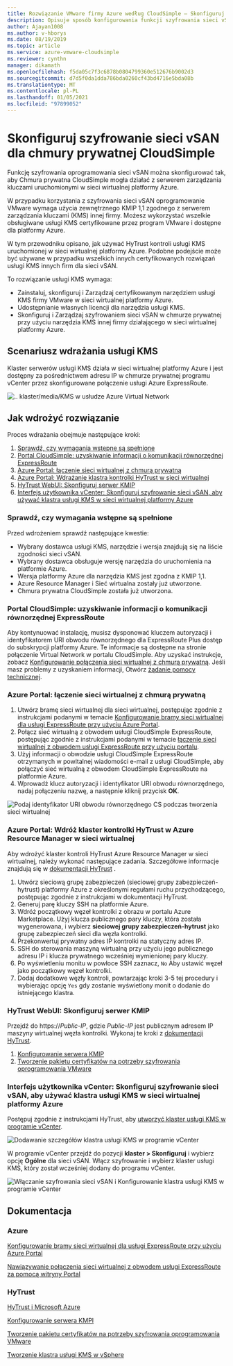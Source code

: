 ```yaml
---
title: Rozwiązanie VMware firmy Azure według CloudSimple — Skonfiguruj szyfrowanie sieci vSAN dla chmury prywatnej
description: Opisuje sposób konfigurowania funkcji szyfrowania sieci vSAN oprogramowania, dzięki czemu Chmura prywatna CloudSimple może działać z serwerem zarządzania kluczami uruchomionymi w sieci wirtualnej platformy Azure.
author: Ajayan1008
ms.author: v-hborys
ms.date: 08/19/2019
ms.topic: article
ms.service: azure-vmware-cloudsimple
ms.reviewer: cynthn
manager: dikamath
ms.openlocfilehash: f5da05c7f3c6878b0804799360e512676b9002d3
ms.sourcegitcommit: d7d5f0da1dda786bda0260cf43bd4716e5bda08b
ms.translationtype: MT
ms.contentlocale: pl-PL
ms.lasthandoff: 01/05/2021
ms.locfileid: "97899052"
---
```

# <a name="configure-vsan-encryption-for-cloudsimple-private-cloud"></a>Skonfiguruj szyfrowanie sieci vSAN dla chmury prywatnej CloudSimple

Funkcję szyfrowania oprogramowania sieci vSAN można skonfigurować tak, aby Chmura prywatna CloudSimple mogła działać z serwerem zarządzania kluczami uruchomionymi w sieci wirtualnej platformy Azure.

W przypadku korzystania z szyfrowania sieci vSAN oprogramowanie VMware wymaga użycia zewnętrznego KMIP 1,1 zgodnego z serwerem zarządzania kluczami (KMS) innej firmy. Możesz wykorzystać wszelkie obsługiwane usługi KMS certyfikowane przez program VMware i dostępne dla platformy Azure.

W tym przewodniku opisano, jak używać HyTrust kontroli usługi KMS uruchomionej w sieci wirtualnej platformy Azure. Podobne podejście może być używane w przypadku wszelkich innych certyfikowanych rozwiązań usługi KMS innych firm dla sieci vSAN.

To rozwiązanie usługi KMS wymaga:

* Zainstaluj, skonfiguruj i Zarządzaj certyfikowanym narzędziem usługi KMS firmy VMware w sieci wirtualnej platformy Azure.
* Udostępnianie własnych licencji dla narzędzia usługi KMS.
* Skonfiguruj i Zarządzaj szyfrowaniem sieci vSAN w chmurze prywatnej przy użyciu narzędzia KMS innej firmy działającego w sieci wirtualnej platformy Azure.

## <a name="kms-deployment-scenario"></a>Scenariusz wdrażania usługi KMS

Klaster serwerów usługi KMS działa w sieci wirtualnej platformy Azure i jest dostępny za pośrednictwem adresu IP w chmurze prywatnej programu vCenter przez skonfigurowane połączenie usługi Azure ExpressRoute.

![.. klaster/media/KMS w usłudze Azure Virtual Network](media/vsan-kms-cluster.png)

## <a name="how-to-deploy-the-solution"></a>Jak wdrożyć rozwiązanie

Proces wdrażania obejmuje następujące kroki:

1. [Sprawdź, czy wymagania wstępne są spełnione](#verify-prerequisites-are-met)
2. [Portal CloudSimple: uzyskiwanie informacji o komunikacji równorzędnej ExpressRoute](#cloudsimple-portal-obtain-expressroute-peering-information)
3. [Azure Portal: łączenie sieci wirtualnej z chmurą prywatną](#azure-portal-connect-your-virtual-network-to-your-private-cloud)
4. [Azure Portal: Wdrażanie klastra kontrolki HyTrust w sieci wirtualnej](#azure-portal-deploy-a-hytrust-keycontrol-cluster-in-the-azure-resource-manager-in-your-virtual-network)
5. [HyTrust WebUI: Skonfiguruj serwer KMIP](#hytrust-webui-configure-the-kmip-server)
6. [Interfejs użytkownika vCenter: Skonfiguruj szyfrowanie sieci vSAN, aby używać klastra usługi KMS w sieci wirtualnej platformy Azure](#vcenter-ui-configure-vsan-encryption-to-use-kms-cluster-in-your-azure-virtual-network)

### <a name="verify-prerequisites-are-met"></a>Sprawdź, czy wymagania wstępne są spełnione

Przed wdrożeniem sprawdź następujące kwestie:

* Wybrany dostawca usługi KMS, narzędzie i wersja znajdują się na liście zgodności sieci vSAN.
* Wybrany dostawca obsługuje wersję narzędzia do uruchomienia na platformie Azure.
* Wersja platformy Azure dla narzędzia KMS jest zgodna z KMIP 1,1.
* Azure Resource Manager i Sieć wirtualna zostały już utworzone.
* Chmura prywatna CloudSimple została już utworzona.

### <a name="cloudsimple-portal-obtain-expressroute-peering-information"></a>Portal CloudSimple: uzyskiwanie informacji o komunikacji równorzędnej ExpressRoute

Aby kontynuować instalację, musisz dysponować kluczem autoryzacji i identyfikatorem URI obwodu równorzędnego dla ExpressRoute Plus dostęp do subskrypcji platformy Azure. Te informacje są dostępne na stronie połączenie Virtual Network w portalu CloudSimple. Aby uzyskać instrukcje, zobacz [Konfigurowanie połączenia sieci wirtualnej z chmurą prywatną](virtual-network-connection.md). Jeśli masz problemy z uzyskaniem informacji, Otwórz [żądanie pomocy technicznej](https://portal.azure.com/#blade/Microsoft_Azure_Support/HelpAndSupportBlade/newsupportrequest).

### <a name="azure-portal-connect-your-virtual-network-to-your-private-cloud"></a>Azure Portal: łączenie sieci wirtualnej z chmurą prywatną

1. Utwórz bramę sieci wirtualnej dla sieci wirtualnej, postępując zgodnie z instrukcjami podanymi w temacie [Konfigurowanie bramy sieci wirtualnej dla usługi ExpressRoute przy użyciu Azure Portal](../expressroute/expressroute-howto-add-gateway-portal-resource-manager.md).
2. Połącz sieć wirtualną z obwodem usługi CloudSimple ExpressRoute, postępując zgodnie z instrukcjami podanymi w temacie [łączenie sieci wirtualnej z obwodem usługi ExpressRoute przy użyciu portalu](../expressroute/expressroute-howto-linkvnet-portal-resource-manager.md).
3. Użyj informacji o obwodzie usługi CloudSimple ExpressRoute otrzymanych w powitalnej wiadomości e-mail z usługi CloudSimple, aby połączyć sieć wirtualną z obwodem CloudSimple ExpressRoute na platformie Azure.
4. Wprowadź klucz autoryzacji i identyfikator URI obwodu równorzędnego, nadaj połączeniu nazwę, a następnie kliknij przycisk **OK**.

![Podaj identyfikator URI obwodu równorzędnego CS podczas tworzenia sieci wirtualnej](media/vsan-azureportal01.png) 

### <a name="azure-portal-deploy-a-hytrust-keycontrol-cluster-in-the-azure-resource-manager-in-your-virtual-network"></a>Azure Portal: Wdróż klaster kontrolki HyTrust w Azure Resource Manager w sieci wirtualnej

Aby wdrożyć klaster kontroli HyTrust Azure Resource Manager w sieci wirtualnej, należy wykonać następujące zadania. Szczegółowe informacje znajdują się w [dokumentacji HyTrust](https://docs.hytrust.com/DataControl/Admin_Guide-4.0/Default.htm#OLH-Files/Azure.htm%3FTocPath%3DHyTrust%2520DataControl%2520and%2520Microsoft%2520Azure%7C_____0) .

1. Utwórz sieciową grupę zabezpieczeń (sieciowej grupy zabezpieczeń-hytrust) platformy Azure z określonymi regułami ruchu przychodzącego, postępując zgodnie z instrukcjami w dokumentacji HyTrust.
2. Generuj parę kluczy SSH na platformie Azure.
3. Wdróż początkowy węzeł kontrolki z obrazu w portalu Azure Marketplace.  Użyj klucza publicznego pary kluczy, która została wygenerowana, i wybierz **sieciowej grupy zabezpieczeń-hytrust** jako grupę zabezpieczeń sieci dla węzła kontrolki.
4. Przekonwertuj prywatny adres IP kontrolki na statyczny adres IP.
5. SSH do sterowania maszyną wirtualną przy użyciu jego publicznego adresu IP i klucza prywatnego wcześniej wymienionej pary kluczy.
6. Po wyświetleniu monitu w powłoce SSH zaznacz, `No` Aby ustawić węzeł jako początkowy węzeł kontrolki.
7. Dodaj dodatkowe węzły kontroli, powtarzając kroki 3-5 tej procedury i wybierając opcję `Yes` gdy zostanie wyświetlony monit o dodanie do istniejącego klastra.

### <a name="hytrust-webui-configure-the-kmip-server"></a>HyTrust WebUI: Skonfiguruj serwer KMIP

Przejdź do https://*Public-IP*, gdzie *Public-IP* jest publicznym adresem IP maszyny wirtualnej węzła kontrolki. Wykonaj te kroki z [dokumentacji HyTrust](https://docs.hytrust.com/DataControl/Admin_Guide-4.0/Default.htm#OLH-Files/Azure.htm%3FTocPath%3DHyTrust%2520DataControl%2520and%2520Microsoft%2520Azure%7C_____0).

1. [Konfigurowanie serwera KMIP](https://docs.hytrust.com/DataControl/4.2/Admin_Guide-4.2/index.htm#Books/VMware-vSphere-VSAN-Encryption/configuring-kmip-server.htm%3FTocPath%3DHyTrust%2520KeyControl%2520with%2520VSAN%25C2%25A0and%2520VMware%2520vSphere%2520VM%2520Encryption%7C_____2)
2. [Tworzenie pakietu certyfikatów na potrzeby szyfrowania oprogramowania VMware](https://docs.hytrust.com/DataControl/4.2/Admin_Guide-4.2/index.htm#Books/VMware-vSphere-VSAN-Encryption/creating-user-for-vmcrypt.htm%3FTocPath%3DHyTrust%2520KeyControl%2520with%2520VSAN%25C2%25A0and%2520VMware%2520vSphere%2520VM%2520Encryption%7C_____3)

### <a name="vcenter-ui-configure-vsan-encryption-to-use-kms-cluster-in-your-azure-virtual-network"></a>Interfejs użytkownika vCenter: Skonfiguruj szyfrowanie sieci vSAN, aby używać klastra usługi KMS w sieci wirtualnej platformy Azure

Postępuj zgodnie z instrukcjami HyTrust, aby [utworzyć klaster usługi KMS w programie vCenter](https://docs.hytrust.com/DataControl/4.2/Admin_Guide-4.2/index.htm#Books/VMware-vSphere-VSAN-Encryption/creating-KMS-Cluster.htm%3FTocPath%3DHyTrust%2520KeyControl%2520with%2520VSAN%25C2%25A0and%2520VMware%2520vSphere%2520VM%2520Encryption%7C_____4).

![Dodawanie szczegółów klastra usługi KMS w programie vCenter](media/vsan-config01.png)

W programie vCenter przejdź do pozycji **klaster > Skonfiguruj** i wybierz opcję **Ogólne** dla sieci vSAN. Włącz szyfrowanie i wybierz klaster usługi KMS, który został wcześniej dodany do programu vCenter.

![Włączanie szyfrowania sieci vSAN i Konfigurowanie klastra usługi KMS w programie vCenter](media/vsan-config02.png)

## <a name="references"></a>Dokumentacja

### <a name="azure"></a>Azure

[Konfigurowanie bramy sieci wirtualnej dla usługi ExpressRoute przy użyciu Azure Portal](../expressroute/expressroute-howto-add-gateway-portal-resource-manager.md)

[Nawiązywanie połączenia sieci wirtualnej z obwodem usługi ExpressRoute za pomocą witryny Portal](../expressroute/expressroute-howto-linkvnet-portal-resource-manager.md)

### <a name="hytrust"></a>HyTrust

[HyTrust i Microsoft Azure](https://docs.hytrust.com/DataControl/Admin_Guide-4.0/Default.htm#OLH-Files/Azure.htm%3FTocPath%3DHyTrust%2520DataControl%2520and%2520Microsoft%2520Azure%7C_____0)

[Konfigurowanie serwera KMPI](https://docs.hytrust.com/DataControl/4.2/Admin_Guide-4.2/index.htm#Books/VMware-vSphere-VSAN-Encryption/configuring-kmip-server.htm%3FTocPath%3DHyTrust%2520KeyControl%2520with%2520VSAN%25C2%25A0and%2520VMware%2520vSphere%2520VM%2520Encryption%7C_____2)

[Tworzenie pakietu certyfikatów na potrzeby szyfrowania oprogramowania VMware](https://docs.hytrust.com/DataControl/4.2/Admin_Guide-4.2/index.htm#Books/VMware-vSphere-VSAN-Encryption/creating-user-for-vmcrypt.htm%3FTocPath%3DHyTrust%2520KeyControl%2520with%2520VSAN%25C2%25A0and%2520VMware%2520vSphere%2520VM%2520Encryption%7C_____3)

[Tworzenie klastra usługi KMS w vSphere](https://docs.hytrust.com/DataControl/4.2/Admin_Guide-4.2/index.htm#Books/VMware-vSphere-VSAN-Encryption/creating-KMS-Cluster.htm%3FTocPath%3DHyTrust%2520KeyControl%2520with%2520VSAN%25C2%25A0and%2520VMware%2520vSphere%2520VM%2520Encryption%7C_____4)
